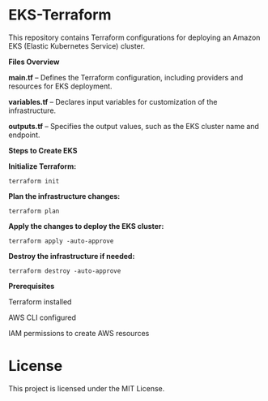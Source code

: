 # EKS-Terraform

This repository contains Terraform configurations for deploying an Amazon EKS (Elastic Kubernetes Service) cluster.

**Files Overview**

**main.tf** – Defines the Terraform configuration, including providers and resources for EKS deployment.

**variables.tf** – Declares input variables for customization of the infrastructure.

**outputs.tf** – Specifies the output values, such as the EKS cluster name and endpoint.

**Steps to Create EKS**

**Initialize Terraform:**
```
terraform init
```
**Plan the infrastructure changes:**
```
terraform plan
```
**Apply the changes to deploy the EKS cluster:**
```
terraform apply -auto-approve
```
**Destroy the infrastructure if needed:**
```
terraform destroy -auto-approve
```
**Prerequisites**

Terraform installed

AWS CLI configured

IAM permissions to create AWS resources

# License

This project is licensed under the MIT License.
